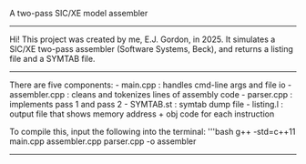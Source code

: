 A two-pass SIC/XE model assembler

--- 

Hi! This project was created by me, E.J. Gordon, in 2025.
It simulates a SIC/XE two-pass assembler (Software Systems, Beck), and returns a listing file and a SYMTAB file. 

---

There are five components:
    - main.cpp : handles cmd-line args and file io
    - assembler.cpp : cleans and tokenizes lines of assembly code
    - parser.cpp : implements pass 1 and pass 2
    - SYMTAB.st : symtab dump file
    - listing.l : output file that shows memory address + obj code for each instruction


To compile this, input the following into the terminal:
'''bash
    g++ -std=c++11 main.cpp assembler.cpp parser.cpp -o assembler

---
